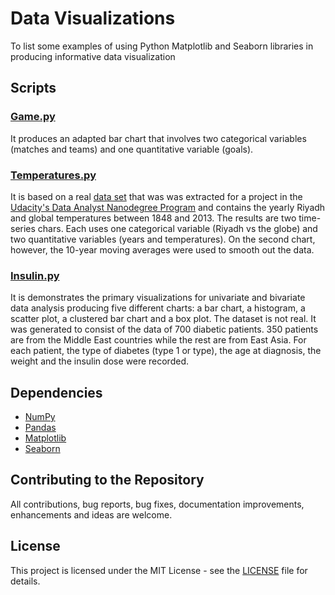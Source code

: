 # Data Visualizations
To list some examples of using Python Matplotlib and Seaborn libraries in producing informative data visualization

## Scripts 
### [Game.py](Scripts/Game.py)
It produces an adapted bar chart that involves two categorical variables (matches and teams) and one quantitative variable (goals). 
### [Temperatures.py](Scripts/Temperatures.py)
It is based on a real [data set](Data/Temperatures.csv) that was was extracted for a project in the [Udacity's Data Analyst Nanodegree Program](https://www.udacity.com/course/data-analyst-nanodegree--nd002) and contains the yearly Riyadh and global temperatures between 1848 and 2013. The results are two time-series chars. Each uses one categorical variable (Riyadh vs the globe) and two quantitative variables (years and temperatures). On the second chart, however, the 10-year moving averages were used to smooth out the data. 
### [Insulin.py](Scripts/Insulin.py)
It is demonstrates the primary visualizations for univariate and bivariate data analysis producing five different charts: a bar chart, a histogram, a scatter plot, a clustered bar chart and a box plot. The dataset is not real. It was generated to consist of the data of 700 diabetic patients. 350 patients are from the Middle East countries while the rest are from East Asia. For each patient, the type of diabetes (type 1 or type), the age at diagnosis, the weight and the insulin dose were recorded. 

## Dependencies
* [NumPy](https://www.numpy.org/)
* [Pandas](https://pandas.pydata.org/)
* [Matplotlib](https://matplotlib.org/)
* [Seaborn](https://seaborn.pydata.org/)

## Contributing to the Repository
All contributions, bug reports, bug fixes, documentation improvements, enhancements and ideas are welcome.

## License
This project is licensed under the MIT License - see the [LICENSE](LICENSE) file for details.
